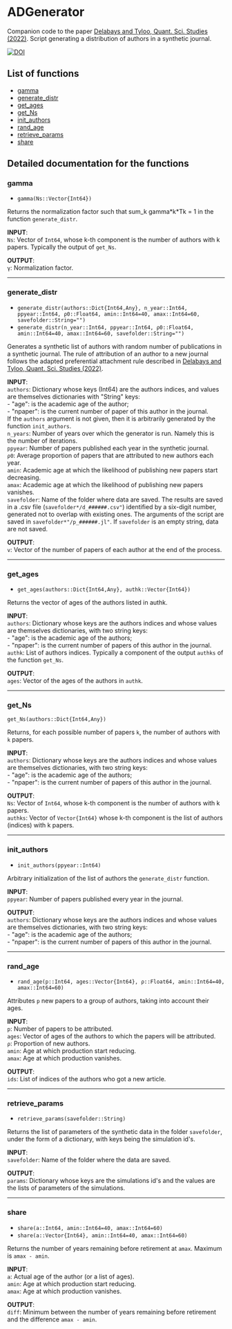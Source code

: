# ADGenerator
Companion code to the paper [Delabays and Tyloo, Quant. Sci. Studies (2022)](https://doi.org/10.1162/qss_a_00201).
Script generating a distribution of authors in a synthetic journal.

[![DOI](https://zenodo.org/badge/457585400.svg)](https://zenodo.org/badge/latestdoi/457585400)

## List of functions
- [gamma](#gamma)
- [generate\_distr](#generate\_distr)
- [get\_ages](#get\_ages)
- [get\_Ns](#get\_Ns)
- [init\_authors](#init\_authors)
- [rand\_age](rand\_age)
- [retrieve\_params](#retrieve\_params)
- [share](#share)


## Detailed documentation for the functions

### gamma

- `gamma(Ns::Vector{Int64})`

Returns the normalization factor such that sum\_k gamma\*k\*Tk = 1 in the function `generate_distr`.

**INPUT**:\
`Ns`: Vector of `Int64`, whose k-th component is the number of authors with k papers. Typically the output of `get_Ns`.

**OUTPUT**:\
`γ`: Normalization factor.

---

### generate\_distr

- `generate_distr(authors::Dict{Int64,Any}, n_year::Int64, ppyear::Int64, ρ0::Float64, amin::Int64=40, amax::Int64=60, savefolder::String="")`
- `generate_distr(n_year::Int64, ppyear::Int64, ρ0::Float64, amin::Int64=40, amax::Int64=60, savefolder::String="")`

Generates a synthetic list of authors with random number of publications in a synthetic journal. The rule of attribution of an author to a new journal follows the adapted preferential attachment rule described in [Delabays and Tyloo, Quant. Sci. Studies (2022)](https://doi.org/10.1162/qss_a_00201). 

**INPUT**:\
`authors`: Dictionary whose keys (Int64) are the authors indices, and values are themselves dictionaries with "String" keys:\
	- "age": is the academic age of the author;\
	- "npaper": is the current number of paper of this author in the journal.\
If the `authors` argument is not given, then it is arbitrarily generated by the function `init_authors`.\
`n_years`: Number of years over which the generator is run. Namely this is the number of iterations.\
`ppyear`: Number of papers published each year in the synthetic journal.\
`ρ0`: Average proportion of papers that are attributed to new authors each year.\
`amin`: Academic age at which the likelihood of publishing new papers start decreasing.\
`amax`: Academic age at which the likelihood of publishing new papers vanishes.\
`savefolder`: Name of the folder where data are saved. The results are saved in a .csv file (`savefolder*/d_######.csv"`) identified by a six-digit number, generated not to overlap with existing ones. The arguments of the script are saved in `savefolder*"/p_######.jl"`. If `savefolder` is an empty string, data are not saved.

**OUTPUT**:\
`v`: Vector of the number of papers of each author at the end of the process.

---

### get\_ages

- `get_ages(authors::Dict{Int64,Any}, authk::Vector{Int64})`

Returns the vector of ages of the authors listed in authk.

**INPUT**:\
`authors`: Dictionary whose keys are the authors indices and whose values are themselves dictionaries, with two string keys:\
        - "age": is the academic age of the authors;\
        - "npaper": is the current number of papers of this author in the journal.\
`authk`: List of authors indices. Typically a component of the output `authks` of the function `get_Ns`.

**OUTPUT**:\
`ages`: Vector of the ages of the authors in `authk`.

---

### get\_Ns

`get_Ns(authors::Dict{Int64,Any})`

Returns, for each possible number of papers `k`, the number of authors with `k` papers.

**INPUT**:\
`authors`: Dictionary whose keys are the authors indices and whose values are themselves dictionaries, with two string keys:\
        - "age": is the academic age of the authors;\
        - "npaper": is the current number of papers of this author in the journal.

**OUTPUT**:\
`Ns`: Vector of `Int64`, whose k-th component is the number of authors with k papers.\
`authks`: Vector of `Vector{Int64}` whose k-th component is the list of authors (indices) with k papers.

---

### init\_authors

- `init_authors(ppyear::Int64)`

Arbitrary initialization of the list of authors the `generate_distr` function. 

**INPUT**:\
`ppyear`: Number of papers published every year in the journal.

**OUTPUT**:\
`authors`: Dictionary whose keys are the authors indices and whose values are themselves dictionaries, with two string keys:\
        - "age": is the academic age of the authors;\
        - "npaper": is the current number of papers of this author in the journal.

---

### rand\_age

- `rand_age(p::Int64, ages::Vector{Int64}, ρ::Float64, amin::Int64=40, amax::Int64=60)`

Attributes `p` new papers to a group of authors, taking into account their ages.

**INPUT**:\
`p`: Number of papers to be attributed.\
`ages`: Vector of ages of the authors to which the papers will be attributed.\
`ρ`: Proportion of new authors.\
`amin`: Age at which production start reducing.\
`amax`: Age at which production vanishes.

**OUTPUT**:\
`ids`: List of indices of the authors who got a new article.

---

### retrieve\_params

- `retrieve_params(savefolder::String)`

Returns the list of parameters of the synthetic data in the folder `savefolder`, under the form of a dictionary, with keys being the simulation id's. 

**INPUT**:\
`savefolder`: Name of the folder where the data are saved.

**OUTPUT**:\
`params`: Dictionary whose keys are the simulations id's and the values are the lists of parameters of the simulations. 

---

### share

- `share(a::Int64, amin::Int64=40, amax::Int64=60)`
- `share(a::Vector{Int64}, amin::Int64=40, amax::Int64=60)`

Returns the number of years remaining before retirement at `amax`. Maximum is `amax - amin`.

**INPUT**:\
`a`: Actual age of the author (or a list of ages).\
`amin`: Age at which production start reducing.\
`amax`: Age at which production vanishes.

**OUTPUT**:\
`diff`: Minimum between the number of years remaining before retirement and the difference `amax - amin`.



